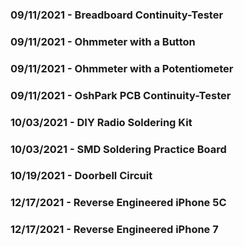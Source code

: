 ### 09/11/2021 - Breadboard Continuity-Tester

### 09/11/2021 - Ohmmeter with a Button

### 09/11/2021 - Ohmmeter with a Potentiometer

### 09/11/2021 - OshPark PCB Continuity-Tester 

### 10/03/2021 - DIY Radio Soldering Kit

### 10/03/2021 - SMD Soldering Practice Board

### 10/19/2021 - Doorbell Circuit

### 12/17/2021 - Reverse Engineered iPhone 5C

### 12/17/2021 - Reverse Engineered iPhone 7

